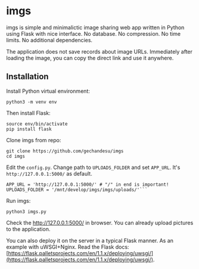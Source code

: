 # imgs

imgs is simple and minimalictic image sharing web app written in Python using Flask with nice interface. No database. No compression. No time limits. No additional dependencies.

The application does not save records about image URLs. Immediately after loading the image, you can copy the direct link and use it anywhere.

## Installation

Install Python virtual environment:

```
python3 -m venv env
```

Then install Flask:

```
source env/bin/activate
pip install flask
```

Clone imgs from repo:

```
git clone https://github.com/gechandesu/imgs
cd imgs
```

Edit the `config.py`. Change path to `UPLOADS_FOLDER` and set `APP_URL`. It's `http://127.0.0.1:5000/` as default.

```
APP_URL = 'http://127.0.0.1:5000/' # "/" in end is important!
UPLOADS_FOLDER = '/mnt/develop/imgs/imgs/uploads/'```
```

Run imgs:

```
python3 imgs.py
```

Check the http://127.0.0.1:5000/ in browser. You can already upload pictures to the application.

You can also deploy it on the server in a typical Flask manner. As an example with uWSGI+Nginx. Read the Flask docs: [https://flask.palletsprojects.com/en/1.1.x/deploying/uwsgi/](https://flask.palletsprojects.com/en/1.1.x/deploying/uwsgi/).

